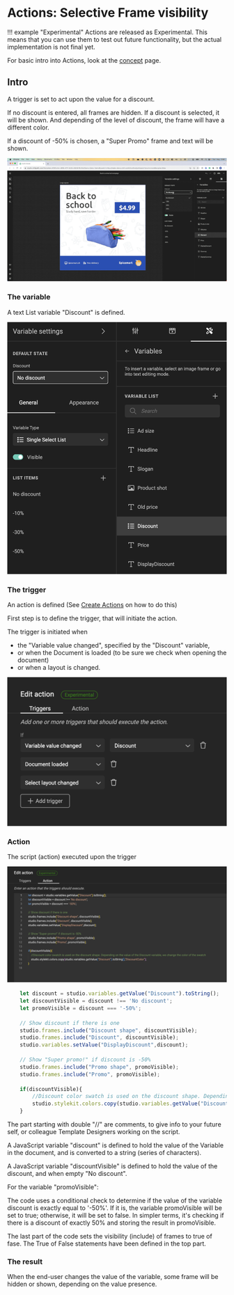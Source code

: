 # Actions: Selective Frame visibility

!!! example "Experimental"
    Actions are released as Experimental.
    This means that you can use them to test out future functionality, but the actual implementation is not final yet.

For basic intro into Actions, look at the [concept](/GraFx-Studio/concepts/actions/) page.

## Intro

A trigger is set to act upon the value for a discount.

If no discount is entered, all frames are hidden. If a discount is selected, it will be shown. And depending of the level of discount, the frame will have a different color.

If a discount of -50% is chosen, a "Super Promo" frame and text will be shown.

![Movie](demo.gif)

### The variable

A text List variable "Discount" is defined.

![screenshot](variable.png)

### The trigger

An action is defined (See [Create Actions](/GraFx-Studio/guides/actions/create/) on how to do this)

First step is to define the trigger, that will initiate the action.

The trigger is initiated when

- the "Variable value changed", specified by the "Discount" variable, 
- or when the Document is loaded (to be sure we check when opening the document)
- or when a layout is changed.

![screenshot](action-definition.png)

### Action

The script (action) executed upon the trigger

![s](action.png)

``` js
	let discount = studio.variables.getValue("Discount").toString();
	let discountVisible = discount !== 'No discount';
	let promoVisible = discount === '-50%';

	// Show discount if there is one
	studio.frames.include("Discount shape", discountVisible);
	studio.frames.include("Discount", discountVisible);
	studio.variables.setValue("DisplayDiscount",discount);

	// Show "Super promo!" if discount is -50%
	studio.frames.include("Promo shape", promoVisible);
	studio.frames.include("Promo", promoVisible);

	if(discountVisible){
		//Discount color swatch is used on the discount shape. Depending on the value of the Discount variable, we change the color of the swatch
		studio.stylekit.colors.copy(studio.variables.getValue("Discount").toString(),"DiscountColor");
	}
```

The part starting with double "//" are comments, to give info to your future self, or colleague Template Designers working on the script.

A JavaScript variable "discount" is defined to hold the value of the Variable in the document, and is converted to a string (series of characters).

A JavaScript variable "discountVisible" is defined to hold the value of the discount, and when empty "No discount".

For the variable "promoVisible":

The code uses a conditional check to determine if the value of the variable discount is exactly equal to '-50%'. If it is, the variable promoVisible will be set to true; otherwise, it will be set to false. In simpler terms, it's checking if there is a discount of exactly 50% and storing the result in promoVisible.

The last part of the code sets the visibility (include) of frames to true of fase. The True of False statements have been defined in the top part.

### The result

When the end-user changes the value of the variable, some frame will be hidden or shown, depending on the value presence.